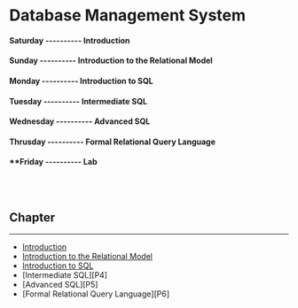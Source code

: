 <!--markdown practice-->
# Database Management System

#### **Saturday  ---------- Introduction</br>**
#### **Sunday    ---------- Introduction to the Relational Model</br>**
#### **Monday    ---------- Introduction to SQL</br>**
#### **Tuesday   ---------- Intermediate SQL</br>**
#### **Wednesday ---------- Advanced SQL</br>**
#### **Thrusday  ---------- Formal Relational Query Language</br>**
#### **Friday    ---------- Lab


## </br></br>Chapter
<hr/>

- [Introduction][P1]
- [Introduction to the Relational Model][P2]
- [Introduction to SQL][P3]
- [Intermediate SQL][P4]
- [Advanced SQL][P5]
- [Formal Relational Query Language][P6]





<!--Links-->
[P1]: https://github.com/HasanTarik-REC/Note-Collections/blob/Feature/Third%20Year/Odd%20Semester/Database%20Management%20System/Introduction.md
[P2]: https://github.com/HasanTarik-REC/Note-Collections/
[P3]: https://github.com/HasanTarik-REC/Note-Collections/

<!--End-->

